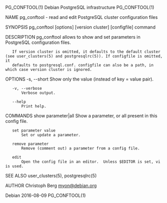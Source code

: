 PG_CONFTOOL(1)                                           Debian PostgreSQL infrastructure                                           PG_CONFTOOL(1)

NAME
       pg_conftool - read and edit PostgreSQL cluster configuration files

SYNOPSIS
       pg_conftool [options] [version cluster] [configfile] command

DESCRIPTION
       pg_conftool allows to show and set parameters in PostgreSQL configuration files.

       If version cluster is omitted, it defaults to the default cluster (see user_clusters(5) and postgresqlrc(5)). If configfile is omitted, it
       defaults to postgresql.conf. configfile can also be a path, in which case version cluster is ignored.

OPTIONS
       -s, --short
           Show only the value (instead of key = value pair).

       -v, --verbose
           Verbose output.

       --help
           Print help.

COMMANDS
       show parameter|all
           Show a parameter, or all present in this config file.

       set parameter value
           Set or update a parameter.

       remove parameter
           Remove (comment out) a parameter from a config file.

       edit
           Open the config file in an editor.  Unless $EDITOR is set, vi is used.

SEE ALSO
       user_clusters(5), postgresqlrc(5)

AUTHOR
       Christoph Berg <myon@debian.org>

Debian                                                              2016-08-09                                                      PG_CONFTOOL(1)
